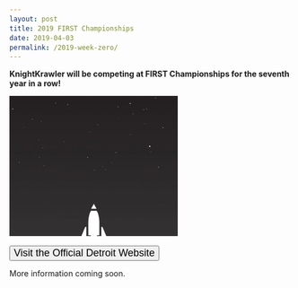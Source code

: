 ```yaml
---
layout: post
title: 2019 FIRST Championships
date: 2019-04-03
permalink: /2019-week-zero/
---
```

<p class="text-center pt-4 pb-4"><b>KnightKrawler will be competing at FIRST Championships for the seventh year in a row!</b></p>

<img src="/assets/images/FIRST-Launch.gif" class="center">

<a class="a:link" href="https://www.firstchampionship.org/detroit"><button type="button" class="linkbutton center"><font class="kk" size="4">Visit the Official Detroit Website</font></button></a>

<p>More information coming soon.</p>

<!--
We will be building the team version of the field, which is constructed primarily out of wood, and will be running a full day mock competition. These matches are intended to provide teams an opportunity to see how their robot interacts with field elements and other robots. Aggressive play (including robot-to-robot contact) is not allowed without prior consent from the other teams in your match. Climbing (if applicable) may not be allowed on the field. There will be no set match schedule; teams will sign up for play slots on the fly. We will make every effort to give each team equal play time.

We will offer unofficial robot inspections by trained inspectors (including a trained Lead Robot Inspector) and matches will be run by a trained FTA. We will also have a number of other trained volunteers present, including a game announcer! There will be no referees at the event, and we will not be tracking scoring.

KnightKrawler will also be webcasting the event. Stay tuned for a link to the webcast!

**When:** Saturday February 16, 2019

**Who:** Any FRC Team (maximum 30 teams)

**Where:** Centennial High School – 4757 North Road, Circle Pines, MN 55014.

**Contact:** Email us at weekzero@team2052.com

**Cost:** $150 Per Team to be paid in advance.
Checks should be made payable to KnightKrawler Robotics and can be mailed to:

KnightKrawler Robotics
PO Box 120905
Saint Paul, MN 55112

**New this year!** All teams are also eligible for a $10 discount on their registration fee if they donate a team swag basket for our raffle that contains at least one team T-shirt.  

**Field element auction:** Some field elements may be available for auction. Highest bidders will go home with extra loading/scoring elements. Silent Auction bidding sheet will be available at the raffle table. Proceeds help to fund field construction.

#### [*Register Here*{: style="color: blue"}](https://goo.gl/forms/g872Zhmmh6fugTHn1)

After completing the registration form, you will receive a confirmation email from Team 2052.

## Lunch
Lunch information will be coming soon.

Concessions will be available throughout the day.

## Game elements
Once the 2019 game is announced we will post information on how we will be acquiring and using game elements at the event.

## Schedule (tentative)
This schedule is subject to change. We will announce a final schedule in the weeks leading up to the event.

**8:00am** – Pits open

**8:45am** – Driver’s meeting on the field

**9:00am** – Field opens for play

**4:00pm** – Field closes
-->
